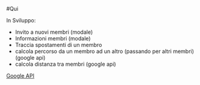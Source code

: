 #Qui

In Sviluppo:
* Invito a nuovi membri (modale)
* Informazioni membri (modale)
* Traccia spostamenti di un membro  
* calcola percorso da un membro ad un altro (passando per altri membri) (google api)
* calcola distanza tra membri (google api)


[Google API](https://developers.google.com/maps/documentation/javascript/tutorial "Google Maps JavaScript API")
